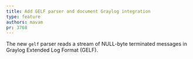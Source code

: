 ```yaml
---
title: Add GELF parser and document Graylog integration
type: feature
authors: mavam
pr: 3768
---
```


The new `gelf` parser reads a stream of NULL-byte terminated messages in Graylog
Extended Log Format (GELF).
